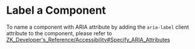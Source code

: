 # Label a Component

To name a component with ARIA attribute by adding the `aria-label`
client attribute to the component, please refer to
[ZK_Developer's_Reference/Accessibility#Specify_ARIA_Attributes]({{site.baseurl}}/zk_dev_ref/Accessibility#Specify_ARIA_Attributes)

